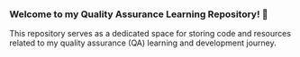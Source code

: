 ### Welcome to my Quality Assurance Learning Repository! 🚀

This repository serves as a dedicated space for storing code and resources related to my quality assurance (QA) learning and development journey. 
